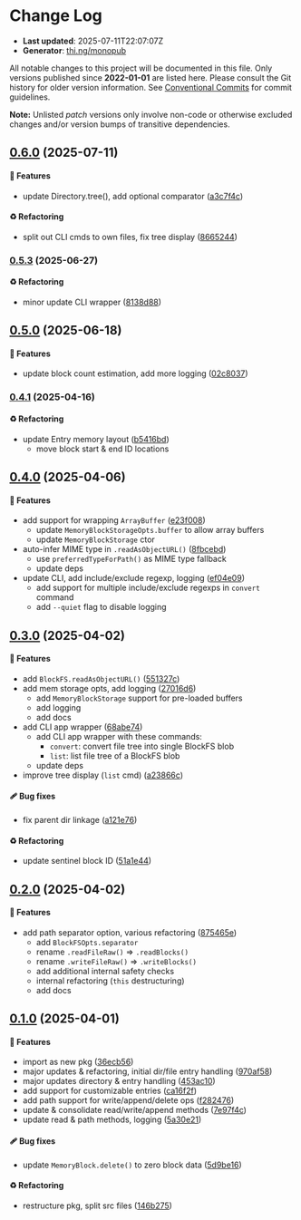 # Change Log

- **Last updated**: 2025-07-11T22:07:07Z
- **Generator**: [thi.ng/monopub](https://thi.ng/monopub)

All notable changes to this project will be documented in this file.
Only versions published since **2022-01-01** are listed here.
Please consult the Git history for older version information.
See [Conventional Commits](https://conventionalcommits.org/) for commit guidelines.

**Note:** Unlisted _patch_ versions only involve non-code or otherwise excluded changes
and/or version bumps of transitive dependencies.

## [0.6.0](https://github.com/thi-ng/umbrella/tree/@thi.ng/block-fs@0.6.0) (2025-07-11)

#### 🚀 Features

- update Directory.tree(), add optional comparator ([a3c7f4c](https://github.com/thi-ng/umbrella/commit/a3c7f4c))

#### ♻️ Refactoring

- split out CLI cmds to own files, fix tree display ([8665244](https://github.com/thi-ng/umbrella/commit/8665244))

### [0.5.3](https://github.com/thi-ng/umbrella/tree/@thi.ng/block-fs@0.5.3) (2025-06-27)

#### ♻️ Refactoring

- minor update CLI wrapper ([8138d88](https://github.com/thi-ng/umbrella/commit/8138d88))

## [0.5.0](https://github.com/thi-ng/umbrella/tree/@thi.ng/block-fs@0.5.0) (2025-06-18)

#### 🚀 Features

- update block count estimation, add more logging ([02c8037](https://github.com/thi-ng/umbrella/commit/02c8037))

### [0.4.1](https://github.com/thi-ng/umbrella/tree/@thi.ng/block-fs@0.4.1) (2025-04-16)

#### ♻️ Refactoring

- update Entry memory layout ([b5416bd](https://github.com/thi-ng/umbrella/commit/b5416bd))
  - move block start & end ID locations

## [0.4.0](https://github.com/thi-ng/umbrella/tree/@thi.ng/block-fs@0.4.0) (2025-04-06)

#### 🚀 Features

- add support for wrapping `ArrayBuffer` ([e23f008](https://github.com/thi-ng/umbrella/commit/e23f008))
  - update `MemoryBlockStorageOpts.buffer` to allow array buffers
  - update `MemoryBlockStorage` ctor
- auto-infer MIME type in `.readAsObjectURL()` ([8fbcebd](https://github.com/thi-ng/umbrella/commit/8fbcebd))
  - use `preferredTypeForPath()` as MIME type fallback
  - update deps
- update CLI, add include/exclude regexp, logging ([ef04e09](https://github.com/thi-ng/umbrella/commit/ef04e09))
  - add support for multiple include/exclude regexps in `convert` command
  - add `--quiet` flag to disable logging

## [0.3.0](https://github.com/thi-ng/umbrella/tree/@thi.ng/block-fs@0.3.0) (2025-04-02)

#### 🚀 Features

- add `BlockFS.readAsObjectURL()` ([551327c](https://github.com/thi-ng/umbrella/commit/551327c))
- add mem storage opts, add logging ([27016d6](https://github.com/thi-ng/umbrella/commit/27016d6))
  - add `MemoryBlockStorage` support for pre-loaded buffers
  - add logging
  - add docs
- add CLI app wrapper ([68abe74](https://github.com/thi-ng/umbrella/commit/68abe74))
  - add CLI app wrapper with these commands:
    - `convert`: convert file tree into single BlockFS blob
    - `list`: list file tree of a BlockFS blob
  - update deps
- improve tree display (`list` cmd) ([a23866c](https://github.com/thi-ng/umbrella/commit/a23866c))

#### 🩹 Bug fixes

- fix parent dir linkage ([a121e76](https://github.com/thi-ng/umbrella/commit/a121e76))

#### ♻️ Refactoring

- update sentinel block ID ([51a1e44](https://github.com/thi-ng/umbrella/commit/51a1e44))

## [0.2.0](https://github.com/thi-ng/umbrella/tree/@thi.ng/block-fs@0.2.0) (2025-04-02)

#### 🚀 Features

- add path separator option, various refactoring ([875465e](https://github.com/thi-ng/umbrella/commit/875465e))
  - add `BlockFSOpts.separator`
  - rename `.readFileRaw()` => `.readBlocks()`
  - rename `.writeFileRaw()` => `.writeBlocks()`
  - add additional internal safety checks
  - internal refactoring (`this` destructuring)
  - add docs

## [0.1.0](https://github.com/thi-ng/umbrella/tree/@thi.ng/block-fs@0.1.0) (2025-04-01)

#### 🚀 Features

- import as new pkg ([36ecb56](https://github.com/thi-ng/umbrella/commit/36ecb56))
- major updates & refactoring, initial dir/file entry handling ([970af58](https://github.com/thi-ng/umbrella/commit/970af58))
- major updates directory & entry handling ([453ac10](https://github.com/thi-ng/umbrella/commit/453ac10))
- add support for customizable entries ([ca16f2f](https://github.com/thi-ng/umbrella/commit/ca16f2f))
- add path support for write/append/delete ops ([f282476](https://github.com/thi-ng/umbrella/commit/f282476))
- update & consolidate read/write/append methods ([7e97f4c](https://github.com/thi-ng/umbrella/commit/7e97f4c))
- update read & path methods, logging ([5a30e21](https://github.com/thi-ng/umbrella/commit/5a30e21))

#### 🩹 Bug fixes

- update `MemoryBlock.delete()` to zero block data ([5d9be16](https://github.com/thi-ng/umbrella/commit/5d9be16))

#### ♻️ Refactoring

- restructure pkg, split src files ([146b275](https://github.com/thi-ng/umbrella/commit/146b275))
